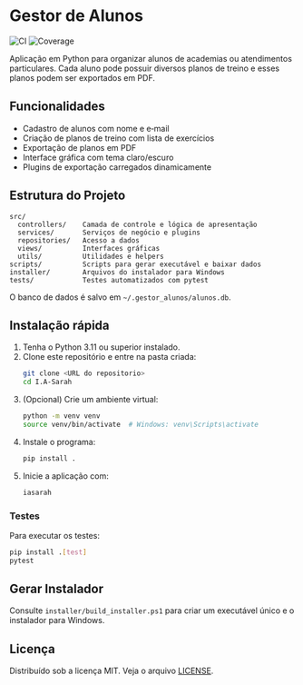 # Gestor de Alunos

![CI](https://github.com/unknown/I.A-Sarah/actions/workflows/ci.yml/badge.svg)
![Coverage](https://img.shields.io/badge/coverage-90%25-brightgreen)

Aplicação em Python para organizar alunos de academias ou atendimentos particulares. Cada aluno pode possuir diversos planos de treino e esses planos podem ser exportados em PDF.

## Funcionalidades
- Cadastro de alunos com nome e e‑mail
- Criação de planos de treino com lista de exercícios
- Exportação de planos em PDF
- Interface gráfica com tema claro/escuro
- Plugins de exportação carregados dinamicamente

## Estrutura do Projeto
```
src/
  controllers/    Camada de controle e lógica de apresentação
  services/       Serviços de negócio e plugins
  repositories/   Acesso a dados
  views/          Interfaces gráficas
  utils/          Utilidades e helpers
scripts/          Scripts para gerar executável e baixar dados
installer/        Arquivos do instalador para Windows
tests/            Testes automatizados com pytest
```
O banco de dados é salvo em `~/.gestor_alunos/alunos.db`.

## Instalação rápida
1. Tenha o Python 3.11 ou superior instalado.
2. Clone este repositório e entre na pasta criada:
   ```bash
   git clone <URL do repositorio>
   cd I.A-Sarah
   ```
3. (Opcional) Crie um ambiente virtual:
   ```bash
   python -m venv venv
   source venv/bin/activate  # Windows: venv\Scripts\activate
   ```
4. Instale o programa:
   ```bash
   pip install .
   ```
5. Inicie a aplicação com:
   ```bash
   iasarah
   ```

### Testes
Para executar os testes:
```bash
pip install .[test]
pytest
```

## Gerar Instalador
Consulte `installer/build_installer.ps1` para criar um executável único e o instalador para Windows.

## Licença
Distribuído sob a licença MIT. Veja o arquivo [LICENSE](LICENSE).
